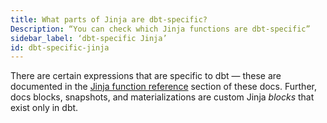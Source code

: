 ```yaml
---
title: What parts of Jinja are dbt-specific?
Description: “You can check which Jinja functions are dbt-specific”
sidebar_label: ‘dbt-specific Jinja’
id: dbt-specific-jinja
---
```


There are certain expressions that are specific to dbt — these are documented in the [Jinja function reference](dbt-jinja-functions) section of these docs. Further, docs blocks, snapshots, and <Term id="materialization">materializations</Term> are custom Jinja _blocks_ that exist only in dbt.
